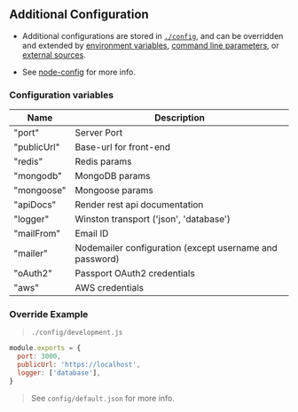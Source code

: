 ## Additional Configuration

- Additional configurations are stored in [`./config`](https://github.com/lorenwest/node-config/wiki/Configuration-Files), and can be overridden and extended by [environment variables](https://github.com/lorenwest/node-config/wiki/Environment-Variables),
  [command line parameters](https://github.com/lorenwest/node-config/wiki/Command-Line-Overrides), or [external sources](https://github.com/lorenwest/node-config/wiki/Configuring-from-an-External-Source).

* See [node-config](https://github.com/lorenwest/node-config/blob/master/README.md) for more info.

### Configuration variables

| Name        | Description                                             |
| ----------- | ------------------------------------------------------- |
| "port"      | Server Port                                             |
| "publicUrl" | Base-url for front-end                                  |
| "redis"     | Redis params                                            |
| "mongodb"   | MongoDB params                                          |
| "mongoose"  | Mongoose params                                         |
| "apiDocs"   | Render rest api documentation                           |
| "logger"    | Winston transport ('json', 'database')                  |
| "mailFrom"  | Email ID                                                |
| "mailer"    | Nodemailer configuration (except username and password) |
| "oAuth2"    | Passport OAuth2 credentials                             |
| "aws"       | AWS credentials                                         |

### Override Example

> `./config/development.js`

```js
module.exports = {
  port: 3000,
  publicUrl: 'https://localhost',
  logger: ['database'],
}
```

> See `config/default.json` for more info.
